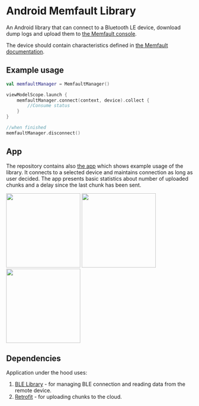 # Android Memfault Library

An Android library that can connect to a Bluetooth LE device, download dump logs and upload them to [the Memfault console](https://docs.memfault.com).

The device should contain characteristics defined in [the Memfault documentation](https://memfault.notion.site/Memfault-Diagnostic-GATT-Service-MDS-ffd5a430062649cd9bf6edbf64e2563b).

## Example usage

```kotlin
val memfaultManager = MemfaultManager()

viewModelScope.launch {
    memfaultManager.connect(context, device).collect {
        //Consume status
    }
}

//when finished
memfaultManager.disconnect()
```

## App

The repository contains also [the app](https://play.google.com/store/apps/details?id=com.nordicsemi.memfault) which shows example usage of the library. It connects to a selected device and maintains connection as long as user decided. The app presents basic statistics about number of uploaded chunks and a delay since the last chunk has been sent.

<img src="https://play-lh.googleusercontent.com/JzsNTdvex7wmthZsLMzQbuSTlyxJw9dIHvDIBlRbFE7FQULj8rQblU0ukW0rwlg9tz8=w2560-h1440" width="200"> <img src="https://play-lh.googleusercontent.com/NcS26DPrspB-nMXYS6qaTgq7ilcsUfolr4tbjnl6H-lNFjR2WNe6Ncot2beGqiBKo6w=w2560-h1440" width="200"> <img src="https://play-lh.googleusercontent.com/B3PcyFzTNEGJsMknxKlLLg0OnVyy8nAyU7xc8MUVTaWwdW5JPj8e6Ws762GE35SFtGI=w2560-h1440" width="200">

## Dependencies
Application under the hood uses:
1. [BLE Library](https://github.com/NordicSemiconductor/Android-BLE-Library) - for managing BLE connection and reading data from the remote device.
2. [Retrofit](https://square.github.io/retrofit) - for uploading chunks to the cloud.
